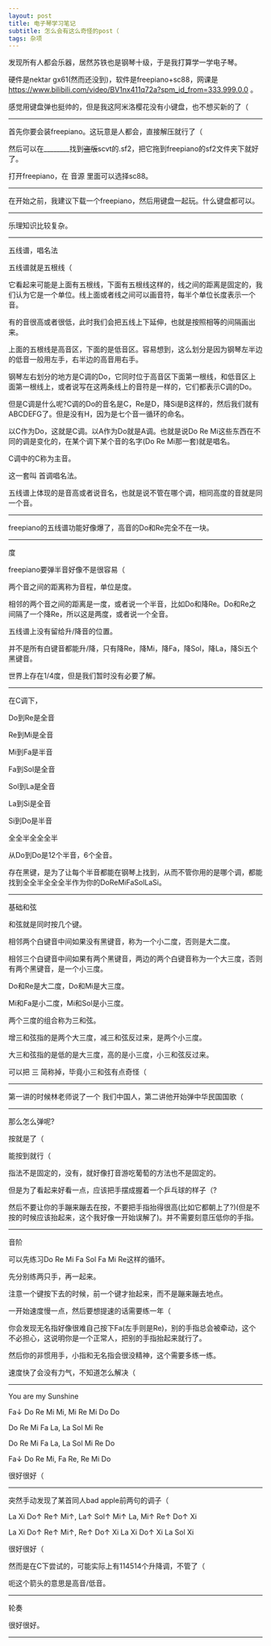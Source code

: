 ```yaml
---
layout: post
title: 电子琴学习笔记
subtitle: 怎么会有这么奇怪的post（
tags: 杂项
---
```


发现所有人都会乐器，居然苏铁也是钢琴十级，于是我打算学一学电子琴。

硬件是nektar gx61(然而还没到)，软件是freepiano+sc88，网课是 https://www.bilibili.com/video/BV1nx411q72a?spm_id_from=333.999.0.0 。

感觉用键盘弹也挺帅的，但是我这阿米洛樱花没有小键盘，也不想买新的了（

-----

首先你要会装freepiano。这玩意是人都会，直接解压就行了（

然后可以在\_\_\_\_\_\_\_\_找到~~盗版~~scvt的.sf2，把它拖到freepiano的sf2文件夹下就好了。

打开freepiano，在 音源 里面可以选择sc88。

-----

在开始之前，我建议下载一个freepiano，然后用键盘一起玩。什么键盘都可以。

-----

乐理知识比较复杂。

-----

五线谱，唱名法

五线谱就是五根线（

它看起来可能是上面有五根线，下面有五根线这样的，线之间的距离是固定的，我们认为它是一个单位。线上面或者线之间可以画音符，每半个单位长度表示一个音。

有的音很高或者很低，此时我们会把五线上下延伸，也就是按照相等的间隔画出来。

上面的五根线是高音区，下面的是低音区。容易想到，这么划分是因为钢琴左半边的低音一般用左手，右半边的高音用右手。

钢琴左右划分的地方是C调的Do，它同时位于高音区下面第一根线，和低音区上面第一根线上，或者说写在这两条线上的音符是一样的，它们都表示C调的Do。

但是C调是什么呢?C调的Do的音名是C，Re是D，降Si是B这样的，然后我们就有ABCDEFG了。但是没有H，因为是七个音一循环的命名。

以C作为Do，这就是C调。以A作为Do就是A调。也就是说Do Re Mi这些东西在不同的调是变化的，在某个调下某个音的名字(Do Re Mi那一套)就是唱名。

C调中的C称为主音。

这一套叫 首调唱名法。

五线谱上体现的是音高或者说音名，也就是说不管在哪个调，相同高度的音就是同一个音。

-----

freepiano的五线谱功能好像爆了，高音的Do和Re完全不在一块。

-----

度

freepiano要弹半音好像不是很容易（

两个音之间的距离称为音程，单位是度。

相邻的两个音之间的距离是一度，或者说一个半音，比如Do和降Re。Do和Re之间隔了一个降Re，所以这是两度，或者说一个全音。

五线谱上没有留给升/降音的位置。

并不是所有白键音都能升/降，只有降Re，降Mi，降Fa，降Sol，降La，降Si五个黑键音。

世界上存在1/4度，但是我们暂时没有必要了解。

-----

在C调下，

Do到Re是全音

Re到Mi是全音

Mi到Fa是半音

Fa到Sol是全音

Sol到La是全音

La到Si是全音

Si到Do是半音

全全半全全全半

从Do到Do是12个半音，6个全音。

存在黑键，是为了让每个半音都能在钢琴上找到，从而不管你用的是哪个调，都能找到全全半全全全半作为你的DoReMiFaSolLaSi。

-----

基础和弦

和弦就是同时按几个键。

相邻两个白键音中间如果没有黑键音，称为一个小二度，否则是大二度。

相邻三个白键音中间如果有两个黑键音，两边的两个白键音称为一个大三度，否则有两个黑键音，是一个小三度。

Do和Re是大二度，Do和Mi是大三度。

Mi和Fa是小二度，Mi和Sol是小三度。

两个三度的组合称为三和弦。

增三和弦指的是两个大三度，减三和弦反过来，是两个小三度。

大三和弦指的是低的是大三度，高的是小三度，小三和弦反过来。

可以把 三 简称掉，毕竟小三和弦有点奇怪（

-----

第一讲的时候林老师说了一个 我们中国人，第二讲他开始弹中华民国国歌（

-----

那么怎么弹呢?

按就是了（

能按到就行（

指法不是固定的，没有，就好像打音游吃葡萄的方法也不是固定的。

但是为了看起来好看一点，应该把手摆成握着一个乒乓球的样子（?

然后不要让你的手蹦来蹦去在按，不要把手指抬得很高(比如它都朝上了?)(但是不按的时候应该抬起来，这个我好像一开始误解了)。并不需要刻意压低你的手指。

-----

音阶

可以先练习Do Re Mi Fa Sol Fa Mi Re这样的循环。

先分别练两只手，再一起来。

注意一个键按下去的时候，前一个键才抬起来，而不是蹦来蹦去地点。

一开始速度慢一点，然后要想提速的话需要练一年（

你会发现无名指好像很难自己按下Fa(左手则是Re)，别的手指总会被牵动，这个不必担心，这说明你是一个正常人，把别的手指抬起来就行了。

然后你的非惯用手，小指和无名指会很没精神，这个需要多练一练。

速度快了会没有力气，不知道怎么解决（

-----

You are my Sunshine

Fa↓ Do Re Mi Mi, Mi Re Mi Do Do

Do Re Mi Fa La, La Sol Mi Re

Do Re Mi Fa La, La Sol Mi Re Do

Fa↓ Do Re Mi, Fa Re, Re Mi Do

很好很好（

-----

突然手动发现了某首同人bad apple前两句的调子（

La Xi Do↑ Re↑ Mi↑, La↑ Sol↑ Mi↑ La, Mi↑ Re↑ Do↑ Xi

La Xi Do↑ Re↑ Mi↑, Re↑ Do↑ Xi La Xi Do↑ Xi La Sol Xi

很好很好（

然而是在C下尝试的，可能实际上有114514个升降调，不管了（

呃这个箭头的意思是高音/低音。

-----

轮奏

很好很好。

-----

